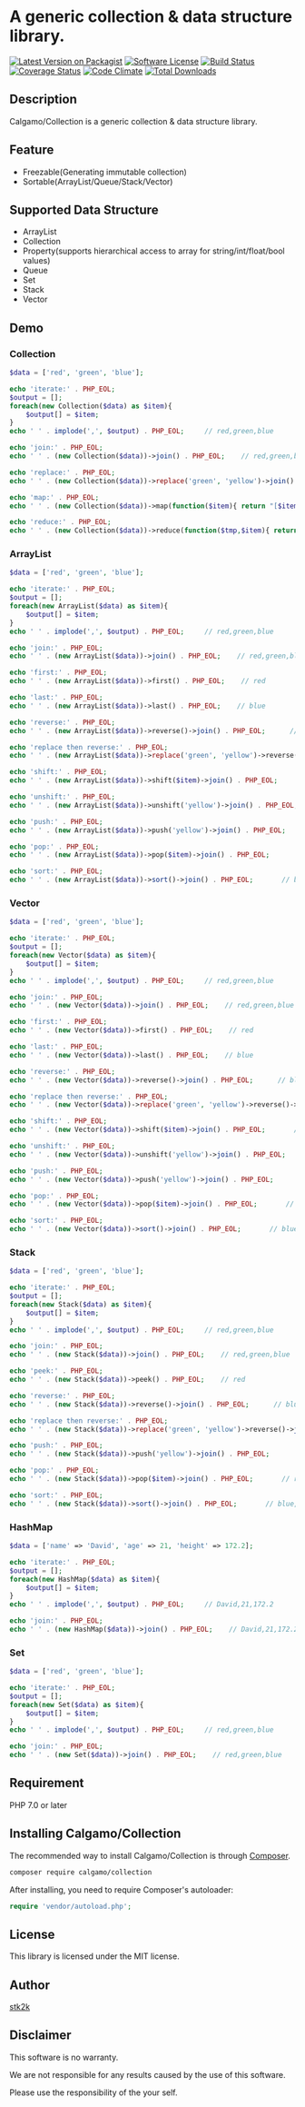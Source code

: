 A generic collection & data structure library.
=======================

[![Latest Version on Packagist](https://img.shields.io/packagist/v/calgamo/collection.svg?style=flat-square)](https://packagist.org/packages/calgamo/collection)
[![Software License](https://img.shields.io/badge/license-MIT-brightgreen.svg?style=flat-square)](LICENSE.md)
[![Build Status](https://travis-ci.org/calgamo/collection.svg?branch=master)](https://travis-ci.org/calgamo/collection)
[![Coverage Status](https://coveralls.io/repos/github/calgamo/collection/badge.svg?branch=master)](https://coveralls.io/github/calgamo/collection?branch=master)
[![Code Climate](https://codeclimate.com/github/calgamo/collection/badges/gpa.svg)](https://codeclimate.com/github/calgamo/collection)
[![Total Downloads](https://img.shields.io/packagist/dt/calgamo/collection.svg?style=flat-square)](https://packagist.org/packages/calgamo/collection)

## Description

Calgamo/Collection is a generic collection & data structure library.


## Feature

- Freezable(Generating immutable collection)
- Sortable(ArrayList/Queue/Stack/Vector)

## Supported Data Structure

- ArrayList
- Collection
- Property(supports hierarchical access to array for string/int/float/bool values)
- Queue
- Set
- Stack
- Vector

## Demo

### Collection

```php
$data = ['red', 'green', 'blue'];

echo 'iterate:' . PHP_EOL;
$output = [];
foreach(new Collection($data) as $item){
    $output[] = $item;
}
echo ' ' . implode(',', $output) . PHP_EOL;     // red,green,blue

echo 'join:' . PHP_EOL;
echo ' ' . (new Collection($data))->join() . PHP_EOL;    // red,green,blue

echo 'replace:' . PHP_EOL;
echo ' ' . (new Collection($data))->replace('green', 'yellow')->join() . PHP_EOL;     // red,yellow,blue

echo 'map:' . PHP_EOL;
echo ' ' . (new Collection($data))->map(function($item){ return "[$item]"; })->join() . PHP_EOL;      // [red],[green],[blue]

echo 'reduce:' . PHP_EOL;
echo ' ' . (new Collection($data))->reduce(function($tmp,$item){ return $tmp+strlen($item); }) . PHP_EOL;     // 12

```

### ArrayList

```php
$data = ['red', 'green', 'blue'];

echo 'iterate:' . PHP_EOL;
$output = [];
foreach(new ArrayList($data) as $item){
    $output[] = $item;
}
echo ' ' . implode(',', $output) . PHP_EOL;     // red,green,blue

echo 'join:' . PHP_EOL;
echo ' ' . (new ArrayList($data))->join() . PHP_EOL;    // red,green,blue

echo 'first:' . PHP_EOL;
echo ' ' . (new ArrayList($data))->first() . PHP_EOL;    // red

echo 'last:' . PHP_EOL;
echo ' ' . (new ArrayList($data))->last() . PHP_EOL;    // blue

echo 'reverse:' . PHP_EOL;
echo ' ' . (new ArrayList($data))->reverse()->join() . PHP_EOL;      // blue,green,red

echo 'replace then reverse:' . PHP_EOL;
echo ' ' . (new ArrayList($data))->replace('green', 'yellow')->reverse()->join() . PHP_EOL;      // blue,yellow,red

echo 'shift:' . PHP_EOL;
echo ' ' . (new ArrayList($data))->shift($item)->join() . PHP_EOL;       // green,blue

echo 'unshift:' . PHP_EOL;
echo ' ' . (new ArrayList($data))->unshift('yellow')->join() . PHP_EOL;       // yellow,red,green,blue

echo 'push:' . PHP_EOL;
echo ' ' . (new ArrayList($data))->push('yellow')->join() . PHP_EOL;       // red,green,blue,yellow

echo 'pop:' . PHP_EOL;
echo ' ' . (new ArrayList($data))->pop($item)->join() . PHP_EOL;       // red,green

echo 'sort:' . PHP_EOL;
echo ' ' . (new ArrayList($data))->sort()->join() . PHP_EOL;       // blue,green,red

```

### Vector

```php
$data = ['red', 'green', 'blue'];

echo 'iterate:' . PHP_EOL;
$output = [];
foreach(new Vector($data) as $item){
    $output[] = $item;
}
echo ' ' . implode(',', $output) . PHP_EOL;     // red,green,blue

echo 'join:' . PHP_EOL;
echo ' ' . (new Vector($data))->join() . PHP_EOL;    // red,green,blue

echo 'first:' . PHP_EOL;
echo ' ' . (new Vector($data))->first() . PHP_EOL;    // red

echo 'last:' . PHP_EOL;
echo ' ' . (new Vector($data))->last() . PHP_EOL;    // blue

echo 'reverse:' . PHP_EOL;
echo ' ' . (new Vector($data))->reverse()->join() . PHP_EOL;      // blue,green,red

echo 'replace then reverse:' . PHP_EOL;
echo ' ' . (new Vector($data))->replace('green', 'yellow')->reverse()->join() . PHP_EOL;      // blue,yellow,red

echo 'shift:' . PHP_EOL;
echo ' ' . (new Vector($data))->shift($item)->join() . PHP_EOL;       // green,blue

echo 'unshift:' . PHP_EOL;
echo ' ' . (new Vector($data))->unshift('yellow')->join() . PHP_EOL;       // yellow,red,green,blue

echo 'push:' . PHP_EOL;
echo ' ' . (new Vector($data))->push('yellow')->join() . PHP_EOL;       // red,green,blue,yellow

echo 'pop:' . PHP_EOL;
echo ' ' . (new Vector($data))->pop($item)->join() . PHP_EOL;       // red,green

echo 'sort:' . PHP_EOL;
echo ' ' . (new Vector($data))->sort()->join() . PHP_EOL;       // blue,green,red

```

### Stack

```php
$data = ['red', 'green', 'blue'];

echo 'iterate:' . PHP_EOL;
$output = [];
foreach(new Stack($data) as $item){
    $output[] = $item;
}
echo ' ' . implode(',', $output) . PHP_EOL;     // red,green,blue

echo 'join:' . PHP_EOL;
echo ' ' . (new Stack($data))->join() . PHP_EOL;    // red,green,blue

echo 'peek:' . PHP_EOL;
echo ' ' . (new Stack($data))->peek() . PHP_EOL;    // red

echo 'reverse:' . PHP_EOL;
echo ' ' . (new Stack($data))->reverse()->join() . PHP_EOL;      // blue,green,red

echo 'replace then reverse:' . PHP_EOL;
echo ' ' . (new Stack($data))->replace('green', 'yellow')->reverse()->join() . PHP_EOL;      // blue,yellow,red

echo 'push:' . PHP_EOL;
echo ' ' . (new Stack($data))->push('yellow')->join() . PHP_EOL;       // red,green,blue,yellow

echo 'pop:' . PHP_EOL;
echo ' ' . (new Stack($data))->pop($item)->join() . PHP_EOL;       // red,green

echo 'sort:' . PHP_EOL;
echo ' ' . (new Stack($data))->sort()->join() . PHP_EOL;       // blue,green,red

```

### HashMap

```php
$data = ['name' => 'David', 'age' => 21, 'height' => 172.2];

echo 'iterate:' . PHP_EOL;
$output = [];
foreach(new HashMap($data) as $item){
    $output[] = $item;
}
echo ' ' . implode(',', $output) . PHP_EOL;     // David,21,172.2

echo 'join:' . PHP_EOL;
echo ' ' . (new HashMap($data))->join() . PHP_EOL;    // David,21,172.2

```

### Set

```php
$data = ['red', 'green', 'blue'];

echo 'iterate:' . PHP_EOL;
$output = [];
foreach(new Set($data) as $item){
    $output[] = $item;
}
echo ' ' . implode(',', $output) . PHP_EOL;     // red,green,blue

echo 'join:' . PHP_EOL;
echo ' ' . (new Set($data))->join() . PHP_EOL;    // red,green,blue

```

## Requirement

PHP 7.0 or later

## Installing Calgamo/Collection

The recommended way to install Calgamo/Collection is through
[Composer](http://getcomposer.org).

```bash
composer require calgamo/collection
```

After installing, you need to require Composer's autoloader:

```php
require 'vendor/autoload.php';
```

## License
This library is licensed under the MIT license.

## Author

[stk2k](https://github.com/stk2k)

## Disclaimer

This software is no warranty.

We are not responsible for any results caused by the use of this software.

Please use the responsibility of the your self.


